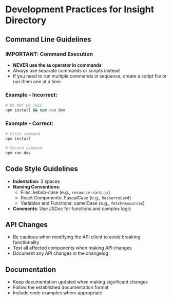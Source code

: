 # Development Practices for Insight Directory

## Command Line Guidelines

### IMPORTANT: Command Execution
- **NEVER use the `&&` operator in commands**
- Always use separate commands or scripts instead
- If you need to run multiple commands in sequence, create a script file or run them one at a time

### Example - Incorrect:
```bash
# DO NOT DO THIS
npm install && npm run dev
```

### Example - Correct:
```bash
# First command
npm install

# Second command
npm run dev
```

## Code Style Guidelines

- **Indentation**: 2 spaces
- **Naming Conventions**:
  - Files: kebab-case (e.g., `resource-card.js`)
  - React Components: PascalCase (e.g., `ResourceCard`)
  - Variables and Functions: camelCase (e.g., `fetchResources`)
- **Comments**: Use JSDoc for functions and complex logic

## API Changes

- Be cautious when modifying the API client to avoid breaking functionality
- Test all affected components when making API changes
- Document any API changes in the changelog

## Documentation

- Keep documentation updated when making significant changes
- Follow the established documentation format
- Include code examples where appropriate
